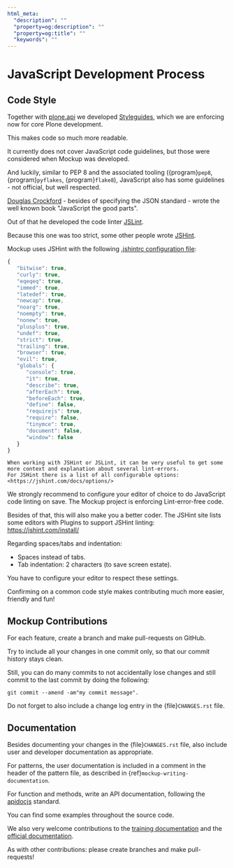 ```yaml
---
html_meta:
  "description": ""
  "property=og:description": ""
  "property=og:title": ""
  "keywords": ""
---
```


# JavaScript Development Process

## Code Style

Together with [plone.api](https://github.com/plone/plone.api) we developed [Styleguides](https://docs.plone.org/develop/styleguide/), which we are enforcing now for core Plone development.

This makes code so much more readable.

It currently does not cover JavaScript code guidelines, but those were considered when Mockup was developed.

And luckily, similar to PEP 8 and the associated tooling ({program}`pep8`, {program}`pyflakes`, {program}`flake8`), JavaScript also has some guidelines - not official, but well respected.

[Douglas Crockford](https://crockford.com/javascript/) - besides of specifying the JSON standard - wrote the well known book "JavaScript the good parts".

Out of that he developed the code linter [JSLint](https://www.jslint.com/).

Because this one was too strict, some other people wrote [JSHint](https://jshint.com/).

Mockup uses JSHint with the following [.jshintrc configuration file](https://github.com/plone/mockup/blob/c3b64843f913131836a09d6fde50263358d4ec3b/mockup/.jshintrc):

```javascript
{
   "bitwise": true,
   "curly": true,
   "eqeqeq": true,
   "immed": true,
   "latedef": true,
   "newcap": true,
   "noarg": true,
   "noempty": true,
   "nonew": true,
   "plusplus": true,
   "undef": true,
   "strict": true,
   "trailing": true,
   "browser": true,
   "evil": true,
   "globals": {
      "console": true,
      "it": true,
      "describe": true,
      "afterEach": true,
      "beforeEach": true,
      "define": false,
      "requirejs": true,
      "require": false,
      "tinymce": true,
      "document": false,
      "window": false
   }
}
```

```{note}
When working with JSHint or JSLint, it can be very useful to get some more context and explanation about several lint-errors.
For JSHint there is a list of all configurable options: <https://jshint.com/docs/options/>
```

We strongly recommend to configure your editor of choice to do JavaScript code linting on save.
The Mockup project is enforcing Lint-error-free code.

Besides of that, this will also make you a better coder.
The JSHint site lists some editors with Plugins to support JSHint linting: <https://jshint.com/install/>

Regarding spaces/tabs and indentation:

- Spaces instead of tabs.
- Tab indentation: 2 characters (to save screen estate).

You have to configure your editor to respect these settings.

Confirming on a common code style makes contributing much more easier, friendly and fun!

## Mockup Contributions

For each feature, create a branch and make pull-requests on GitHub.

Try to include all your changes in one commit only, so that our commit history stays clean.

Still, you can do many commits to not accidentally lose changes and still commit to the last commit by doing the following:

```shell
git commit --amend -am"my commit message".
```

Do not forget to also include a change log entry in the {file}`CHANGES.rst` file.

## Documentation

Besides documenting your changes in the {file}`CHANGES.rst` file, also include user and developer documentation as appropriate.

For patterns, the user documentation is included in a comment in the header of the pattern file, as described in {ref}`mockup-writing-documentation`.

For function and methods, write an API documentation, following the [apidocjs](https://apidocjs.com/) standard.

You can find some examples throughout the source code.

We also very welcome contributions to the [training documentation](https://github.com/plone/training) and the [official documentation](https://github.com/plone/documentation).

As with other contributions: please create branches and make pull-requests!

